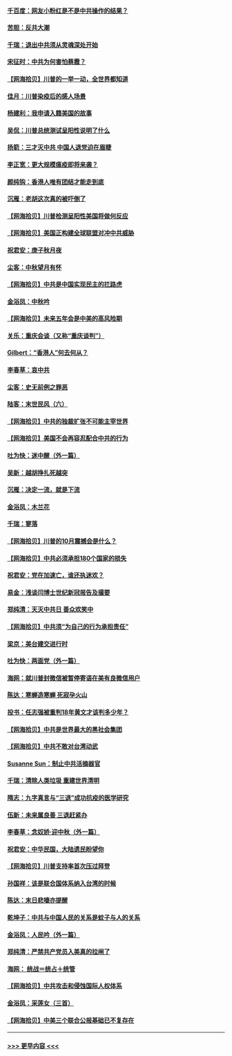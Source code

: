 #### [千百度：网友小粉红是不是中共操作的结果？](../pages/nsc993/n12461025.md?t=10081202) 
#### [苦胆：反共大潮](../pages/nsc993/n12459469.md?t=10081202) 
#### [千瑞：退出中共须从灵魂深处开始](../pages/nsc993/n12459437.md?t=10081202) 
#### [宋征时：中共为何害怕蔡霞？](../pages/nsc993/n12459097.md?t=10081202) 
#### [【网海拾贝】川普的一举一动，全世界都知道](../pages/nsc993/n12458825.md?t=10081202) 
#### [佳月：川普染疫后的感人场景](../pages/nsc993/n12456994.md?t=10081202) 
#### [杨建利：我申请入籍美国的故事](../pages/nsc993/n12455635.md?t=10081202) 
#### [吴侃：川普总统测试呈阳性说明了什么](../pages/nsc993/n12451869.md?t=10081202) 
#### [扬箭：三才灭中共 中国人退党迫在眉睫](../pages/nsc993/n12451842.md?t=10081202) 
#### [李正宽：更大规模瘟疫即将来袭？](../pages/nsc993/n12451455.md?t=10081202) 
#### [颜纯钩：香港人唯有团结才能走到底](../pages/nsc993/n12450870.md?t=10081202) 
#### [沉雁：老胡这次真的被吓倒了](../pages/nsc993/n12449796.md?t=10081202) 
#### [【网海拾贝】川普检测呈阳性美国将做何反应](../pages/nsc993/n12449042.md?t=10081202) 
#### [【网海拾贝】美国正构建全球联盟对冲中共威胁](../pages/nsc993/n12446580.md?t=10081202) 
#### [祝君安：庚子秋月夜](../pages/nsc993/n12445870.md?t=10081202) 
#### [尘客：中秋望月有怀](../pages/nsc993/n12444632.md?t=10081202) 
#### [【网海拾贝】中共是中国实现民主的拦路虎](../pages/nsc993/n12443573.md?t=10081202) 
#### [金浴凤：中秋吟](../pages/nsc993/n12441773.md?t=10081202) 
#### [【网海拾贝】未来五年会是中美的高风险期](../pages/nsc993/n12440760.md?t=10081202) 
#### [关乐：重庆会谈（又称“重庆谈判”）](../pages/nsc993/n12437525.md?t=10081202) 
#### [Gilbert：“香港人”何去何从？](../pages/nsc993/n12435894.md?t=10081202) 
#### [李春草：哀中共](../pages/nsc993/n12435874.md?t=10081202) 
#### [尘客：史无前例之罪恶](../pages/nsc993/n12435762.md?t=10081202) 
#### [陆客：末世民风（六）](../pages/nsc993/n12435354.md?t=10081202) 
#### [【网海拾贝】中共的独裁扩张不可能主宰世界](../pages/nsc993/n12435151.md?t=10081202) 
#### [【网海拾贝】美国不会再容忍配合中共的行为](../pages/nsc993/n12433808.md?t=10081202) 
#### [吐为快：迷中醒（外一篇）](../pages/nsc993/n12433585.md?t=10081202) 
#### [吴新：越胡挣扎死越突](../pages/nsc993/n12433562.md?t=10081202) 
#### [沉雁：决定一流，就是下流](../pages/nsc993/n12432128.md?t=10081202) 
#### [金浴凤：木兰花](../pages/nsc993/n12432124.md?t=10081202) 
#### [千瑞：寥落](../pages/nsc993/n12432071.md?t=10081202) 
#### [【网海拾贝】川普的10月震撼会是什么？](../pages/nsc993/n12431624.md?t=10081202) 
#### [【网海拾贝】中共必须承担180个国家的损失](../pages/nsc993/n12428893.md?t=10081202) 
#### [祝君安：党在加速亡，谁还执迷欢？](../pages/nsc993/n12428652.md?t=10081202) 
#### [易金：浅谈闫博士世纪新冠报告及撮要](../pages/nsc993/n12426822.md?t=10081202) 
#### [郑纯清：天灭中共日 善众欢笑中](../pages/nsc993/n12426784.md?t=10081202) 
#### [【网海拾贝】中共须“为自己的行为承担责任”](../pages/nsc993/n12426067.md?t=10081202) 
#### [梁京：美台建交进行时](../pages/nsc993/n12424066.md?t=10081202) 
#### [吐为快：两面党（外一篇）](../pages/nsc993/n12424043.md?t=10081202) 
#### [海网：就川普封微信被暂停寄语在美有良微信用户](../pages/nsc993/n12424021.md?t=10081202) 
#### [陈达：寒蝉造寒蝉 死寂孕火山](../pages/nsc993/n12423958.md?t=10081202) 
#### [投书：任志强被重判18年黄文才该判多少年？](../pages/nsc993/n12423672.md?t=10081202) 
#### [【网海拾贝】中共是世界最大的黑社会集团](../pages/nsc993/n12423543.md?t=10081202) 
#### [【网海拾贝】中共不敢对台湾动武](../pages/nsc993/n12421418.md?t=10081202) 
#### [Susanne Sun：制止中共活摘器官](../pages/nsc993/n12419654.md?t=10081202) 
#### [千瑞：清除人类垃圾 重建世界清明](../pages/nsc993/n12419414.md?t=10081202) 
#### [隋志：九字真言与“三退”成功抗疫的医学研究](../pages/nsc993/n12419248.md?t=10081202) 
#### [伍新：未来属良善 三退赶紧办](../pages/nsc993/n12418496.md?t=10081202) 
#### [李春草：念奴娇·迎中秋（外一篇）](../pages/nsc993/n12418465.md?t=10081202) 
#### [祝君安：中华民国，大陆遗民盼望你](../pages/nsc993/n12418089.md?t=10081202) 
#### [【网海拾贝】川普支持率首次压过拜登](../pages/nsc993/n12418050.md?t=10081202) 
#### [孙国祥：该是联合国体系纳入台湾的时候](../pages/nsc993/n12417369.md?t=10081202) 
#### [陈达：末日悲嚎亦提醒](../pages/nsc993/n12416736.md?t=10081202) 
#### [乾坤子：中共与中国人民的关系是蚊子与人的关系](../pages/nsc993/n12416632.md?t=10081202) 
#### [金浴凤：人民吟（外一篇）](../pages/nsc993/n12416567.md?t=10081202) 
#### [郑纯清：严禁共产党员入美真的拉闸了](../pages/nsc993/n12416550.md?t=10081202) 
#### [海网： 统战＝统占＋统管](../pages/nsc993/n12416404.md?t=10081202) 
#### [【网海拾贝】中共攻击和侵蚀国际人权体系](../pages/nsc993/n12416250.md?t=10081202) 
#### [金浴凤：采莲女（三首）](../pages/nsc993/n12415517.md?t=10081202) 
#### [【网海拾贝】中美三个联合公报基础已不复存在](../pages/nsc993/n12415054.md?t=10081202) 

----
#### [ >>> 更早内容 <<< ](../indexes/nsc993-earlier.md)
